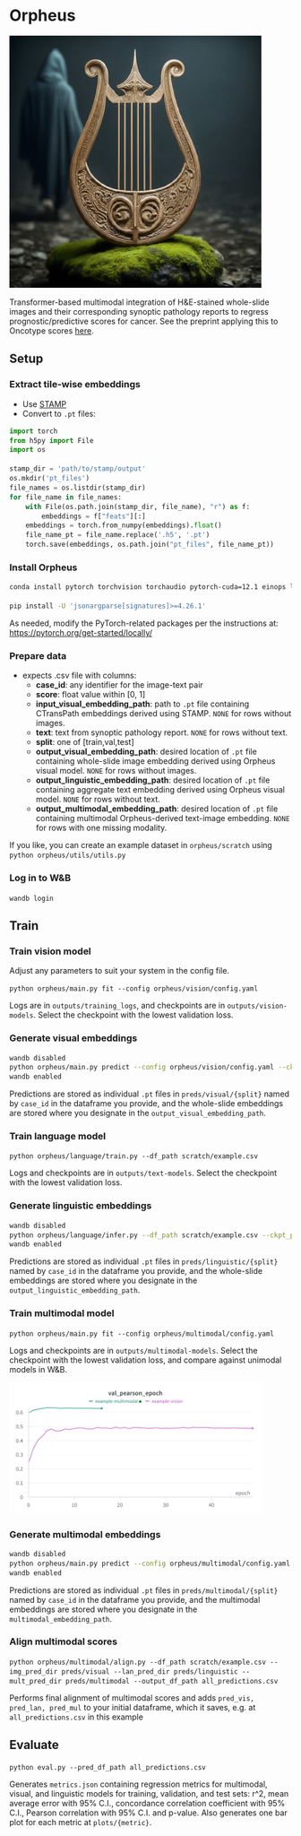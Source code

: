 # Orpheus

<img src="lyre.jpeg" alt="lyre" width="450"/>

Transformer-based multimodal integration of H&E-stained whole-slide images and their corresponding synoptic pathology reports to regress prognostic/predictive scores for cancer. See the preprint applying this to Oncotype scores [here](https://www.biorxiv.org/content/10.1101/2024.02.23.581806v1).

## Setup
### Extract tile-wise embeddings 
- Use [STAMP](https://github.com/KatherLab/STAMP)
- Convert to `.pt` files:
```python
import torch
from h5py import File
import os

stamp_dir = 'path/to/stamp/output'
os.mkdir('pt_files')
file_names = os.listdir(stamp_dir)  
for file_name in file_names:
    with File(os.path.join(stamp_dir, file_name), "r") as f:
        embeddings = f["feats"][:]
    embeddings = torch.from_numpy(embeddings).float()
    file_name_pt = file_name.replace('.h5', '.pt')
    torch.save(embeddings, os.path.join("pt_files", file_name_pt))
```

### Install Orpheus
```bash
conda install pytorch torchvision torchaudio pytorch-cuda=12.1 einops lightning wandb torchmetrics pandas numpy h5py datasets transformers evaluate scipy scikit-learn seaborn matplotlib statsmodels accelerate tokenizers=0.13.02 -c pytorch -c nvidia -c huggingface -c conda-forge

pip install -U 'jsonargparse[signatures]>=4.26.1'
```
As needed, modify the PyTorch-related packages per the instructions at: https://pytorch.org/get-started/locally/

### Prepare data
- expects .csv file with columns:
    - **case_id**: any identifier for the image-text pair
    - **score**: float value within [0, 1]
    - **input_visual_embedding_path**: path to `.pt` file containing CTransPath embeddings derived using STAMP. `NONE` for rows without images.
    - **text**: text from synoptic pathology report. `NONE` for rows without text.
    - **split**: one of [train,val,test]
    - **output_visual_embedding_path**: desired location of `.pt` file containing whole-slide image embedding derived using Orpheus visual model. `NONE` for rows without images.
    - **output_linguistic_embedding_path**: desired location of `.pt` file containing aggregate text embedding derived using Orpheus visual model. `NONE` for rows without text.
    - **output_multimodal_embedding_path**: desired location of `.pt` file containing multimodal Orpheus-derived text-image embedding. `NONE` for rows with one missing modality.

If you like, you can create an example dataset in `orpheus/scratch` using `python orpheus/utils/utils.py`

### Log in to W&B
`wandb login`

## Train

### Train vision model
Adjust any parameters to suit your system in the config file.

`python orpheus/main.py fit --config orpheus/vision/config.yaml`

Logs are in `outputs/training_logs`, and checkpoints are in `outputs/vision-models`. Select the checkpoint with the lowest validation loss.

### Generate visual embeddings
```bash
wandb disabled
python orpheus/main.py predict --config orpheus/vision/config.yaml --ckpt_path outputs/vision-models/{best_model}.ckpt
wandb enabled
```

Predictions are stored as individual `.pt` files in `preds/visual/{split}` named by `case_id` in the dataframe you provide, and the whole-slide embeddings are stored where you designate in the `output_visual_embedding_path`.

### Train language model
`python orpheus/language/train.py --df_path scratch/example.csv`

Logs and checkpoints are in `outputs/text-models`. Select the checkpoint with the lowest validation loss.

### Generate linguistic embeddings
```bash
wandb disabled
python orpheus/language/infer.py --df_path scratch/example.csv --ckpt_path outputs/text-models/{best_model}
wandb enabled
```
Predictions are stored as individual `.pt` files in `preds/linguistic/{split}` named by `case_id` in the dataframe you provide, and the whole-slide embeddings are stored where you designate in the `output_linguistic_embedding_path`.

### Train multimodal model
`python orpheus/main.py fit --config orpheus/multimodal/config.yaml`

Logs and checkpoints are in `outputs/multimodal-models`. Select the checkpoint with the lowest validation loss, and compare against unimodal models in W&B.

<img src="wnb_chart.png" width="450"/>


### Generate multimodal embeddings
```bash
wandb disabled
python orpheus/main.py predict --config orpheus/multimodal/config.yaml --ckpt_path outputs/multimodal-models/{best_model}.ckpt
wandb enabled
```

Predictions are stored as individual `.pt` files in `preds/multimodal/{split}` named by `case_id` in the dataframe you provide, and the multimodal embeddings are stored where you designate in the `multimodal_embedding_path`.

### Align multimodal scores
`python orpheus/multimodal/align.py --df_path scratch/example.csv --img_pred_dir preds/visual --lan_pred_dir preds/linguistic --mult_pred_dir preds/multimodal --output_df_path all_predictions.csv`

Performs final alignment of multimodal scores and adds `pred_vis, pred_lan, pred_mul` to your initial dataframe, which it saves, e.g. at `all_predictions.csv` in this example

## Evaluate
`python eval.py --pred_df_path all_predictions.csv`

Generates `metrics.json` containing regression metrics for multimodal, visual, and linguistic models for training, validation, and test sets: r^2, mean average error with 95% C.I., concordance correlation coefficient with 95% C.I., Pearson correlation with 95% C.I. and p-value. Also generates one bar plot for each metric at `plots/{metric}`.